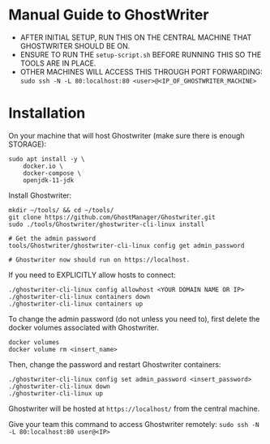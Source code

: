 
# Manual Guide to GhostWriter

- AFTER INITIAL SETUP, RUN THIS ON THE CENTRAL MACHINE THAT GHOSTWRITER SHOULD BE ON.
- ENSURE TO RUN THE `setup-script.sh` BEFORE RUNNING THIS SO THE TOOLS ARE IN PLACE. 
- OTHER MACHINES WILL ACCESS THIS THROUGH PORT FORWARDING:
    `sudo ssh -N -L 80:localhost:80 <user>@<IP_OF_GHOSTWRITER_MACHINE>`


# Installation

On your machine that will host Ghostwriter (make sure there is enough STORAGE):

```
sudo apt install -y \
	docker.io \
	docker-compose \
	openjdk-11-jdk
```

Install Ghostwriter:

```
mkdir ~/tools/ && cd ~/tools/
git clone https://github.com/GhostManager/Ghostwriter.git 
sudo ./tools/Ghostwriter/ghostwriter-cli-linux install

# Get the admin password
tools/Ghostwriter/ghostwriter-cli-linux config get admin_password

# Ghostwriter now should run on https://localhost.
```

If you need to EXPLICITLY allow hosts to connect:
```
./ghostwriter-cli-linux config allowhost <YOUR DOMAIN NAME OR IP>
./ghostwriter-cli-linux containers down
./ghostwriter-cli-linux containers up
```

To change the admin password (do not unless you need to), first delete the docker volumes associated with Ghostwriter.
```
docker volumes
docker volume rm <insert_name>
```
Then, change the password and restart Ghostwriter containers:

```
./ghostwriter-cli-linux config set admin_password <insert_password>
./ghostwriter-cli-linux down
./ghostwriter-cli-linux up
```

Ghostwriter will be hosted at `https://localhost/` from the central machine.

Give your team this command to access Ghostwriter remotely:
`sudo ssh -N -L 80:localhost:80 user@<IP>`
